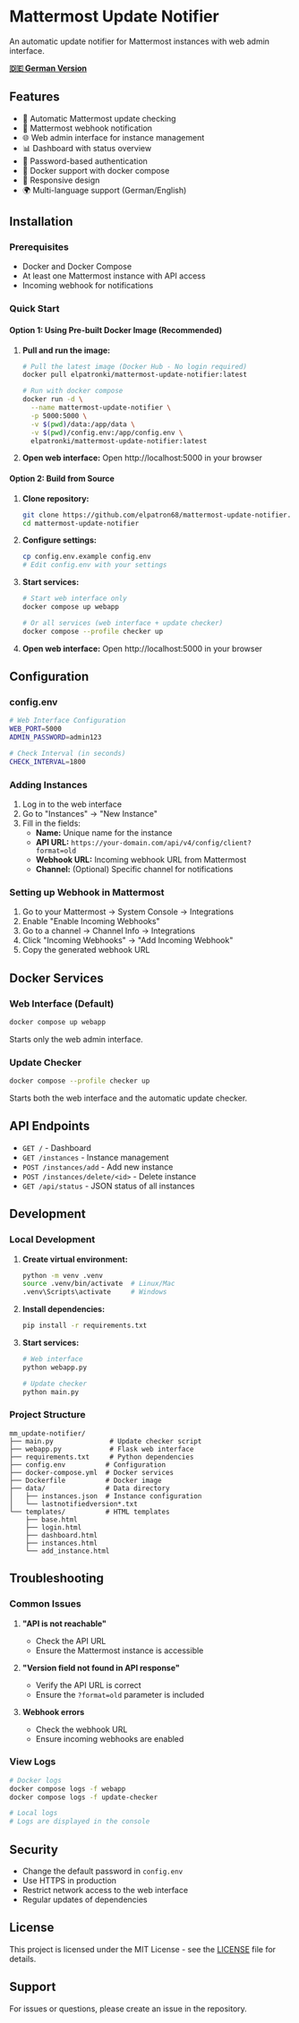# Mattermost Update Notifier

An automatic update notifier for Mattermost instances with web admin interface.

**[🇩🇪 German Version](README_de.md)**

## Features

- 🔄 Automatic Mattermost update checking
- 💬 Mattermost webhook notification
- 🌐 Web admin interface for instance management
- 📊 Dashboard with status overview
- 🔐 Password-based authentication
- 🐳 Docker support with docker compose
- 📱 Responsive design
- 🌍 Multi-language support (German/English)

## Installation

### Prerequisites

- Docker and Docker Compose
- At least one Mattermost instance with API access
- Incoming webhook for notifications

### Quick Start

#### Option 1: Using Pre-built Docker Image (Recommended)

1. **Pull and run the image:**
   ```bash
   # Pull the latest image (Docker Hub - No login required)
   docker pull elpatronki/mattermost-update-notifier:latest
   
   # Run with docker compose
   docker run -d \
     --name mattermost-update-notifier \
     -p 5000:5000 \
     -v $(pwd)/data:/app/data \
     -v $(pwd)/config.env:/app/config.env \
     elpatronki/mattermost-update-notifier:latest
   ```

2. **Open web interface:**
   Open http://localhost:5000 in your browser

#### Option 2: Build from Source

1. **Clone repository:**
   ```bash
   git clone https://github.com/elpatron68/mattermost-update-notifier.git
   cd mattermost-update-notifier
   ```

2. **Configure settings:**
   ```bash
   cp config.env.example config.env
   # Edit config.env with your settings
   ```

3. **Start services:**
   ```bash
   # Start web interface only
   docker compose up webapp

   # Or all services (web interface + update checker)
   docker compose --profile checker up
   ```

4. **Open web interface:**
   Open http://localhost:5000 in your browser

## Configuration

### config.env

```bash
# Web Interface Configuration
WEB_PORT=5000
ADMIN_PASSWORD=admin123

# Check Interval (in seconds)
CHECK_INTERVAL=1800
```

### Adding Instances

1. Log in to the web interface
2. Go to "Instances" → "New Instance"
3. Fill in the fields:
   - **Name:** Unique name for the instance
   - **API URL:** `https://your-domain.com/api/v4/config/client?format=old`
   - **Webhook URL:** Incoming webhook URL from Mattermost
   - **Channel:** (Optional) Specific channel for notifications

### Setting up Webhook in Mattermost

1. Go to your Mattermost → System Console → Integrations
2. Enable "Enable Incoming Webhooks"
3. Go to a channel → Channel Info → Integrations
4. Click "Incoming Webhooks" → "Add Incoming Webhook"
5. Copy the generated webhook URL

## Docker Services

### Web Interface (Default)
```bash
docker compose up webapp
```
Starts only the web admin interface.

### Update Checker
```bash
docker compose --profile checker up
```
Starts both the web interface and the automatic update checker.

## API Endpoints

- `GET /` - Dashboard
- `GET /instances` - Instance management
- `POST /instances/add` - Add new instance
- `POST /instances/delete/<id>` - Delete instance
- `GET /api/status` - JSON status of all instances

## Development

### Local Development

1. **Create virtual environment:**
   ```bash
   python -m venv .venv
   source .venv/bin/activate  # Linux/Mac
   .venv\Scripts\activate     # Windows
   ```

2. **Install dependencies:**
   ```bash
   pip install -r requirements.txt
   ```

3. **Start services:**
   ```bash
   # Web interface
   python webapp.py

   # Update checker
   python main.py
   ```

### Project Structure

```
mm_update-notifier/
├── main.py              # Update checker script
├── webapp.py            # Flask web interface
├── requirements.txt     # Python dependencies
├── config.env          # Configuration
├── docker-compose.yml  # Docker services
├── Dockerfile          # Docker image
├── data/               # Data directory
│   ├── instances.json  # Instance configuration
│   └── lastnotifiedversion*.txt
└── templates/          # HTML templates
    ├── base.html
    ├── login.html
    ├── dashboard.html
    ├── instances.html
    └── add_instance.html
```

## Troubleshooting

### Common Issues

1. **"API is not reachable"**
   - Check the API URL
   - Ensure the Mattermost instance is accessible

2. **"Version field not found in API response"**
   - Verify the API URL is correct
   - Ensure the `?format=old` parameter is included

3. **Webhook errors**
   - Check the webhook URL
   - Ensure incoming webhooks are enabled

### View Logs

```bash
# Docker logs
docker compose logs -f webapp
docker compose logs -f update-checker

# Local logs
# Logs are displayed in the console
```

## Security

- Change the default password in `config.env`
- Use HTTPS in production
- Restrict network access to the web interface
- Regular updates of dependencies

## License

This project is licensed under the MIT License - see the [LICENSE](LICENSE) file for details.

## Support

For issues or questions, please create an issue in the repository.